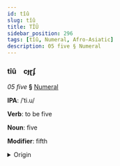 ```yaml
---
id: tîû
slug: tîû
title: TÎÛ
sidebar_position: 296
tags: [tîû, Numeral, Afro-Asiatic]
description: 05 five § Numeral
---
```


### tîû&emsp;<span kind="abugida">cɟɽʄ</span>

*05 five* **§** [Numeral](../../tags/Numeral)

**IPA**: /ˈti.u/

**Verb**: to be five

**Noun**: five

**Modifier**: fifth

<details>
    <summary>Origin</summary>
    Coptic ϯⲟⲩ tiou /tʼiːw/<br/>
    <em>Afro-Asiatic Language Family</em>
</details>